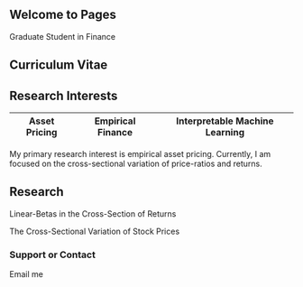 ## Welcome to Pages

Graduate Student in Finance

## Curriculum Vitae


## Research Interests
 |Asset Pricing | Empirical Finance | Interpretable Machine Learning|
 |--------------|-------------------|-------------------------------|

My primary research interest is empirical asset pricing. Currently, I am focused on the cross-sectional variation of price-ratios and returns.


## Research
Linear-Betas in the Cross-Section of Returns



The Cross-Sectional Variation of Stock Prices




### Support or Contact
Email me
